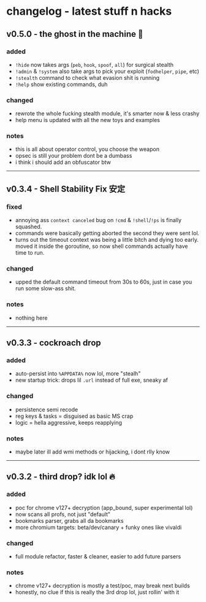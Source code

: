 # changelog - latest stuff n hacks

## v0.5.0 - the ghost in the machine 👻

### added

*   `!hide` now takes args (`peb`, `hook`, `spoof`, `all`) for surgical stealth
*   `!admin` & `!system` also take args to pick your exploit (`fodhelper`, `pipe`, etc)
*   `!stealth` command to check what evasion shit is running
*   `!help` show existing commands, duh

### changed

*   rewrote the whole fucking stealth module, it's smarter now & less crashy
*   help menu is updated with all the new toys and examples

### notes

*   this is all about operator control, you choose the weapon
*   opsec is still your problem dont be a dumbass
*   i think i should add an obfuscator btw

---

## v0.3.4 - Shell Stability Fix 安定

### fixed

*   annoying ass `context canceled` bug on `!cmd` & `!shell`/`!ps` is finally squashed.
*   commands were basically getting aborted the second they were sent lol.
*   turns out the timeout context was being a little bitch and dying too early. moved it inside the goroutine, so now shell commands actually have time to run.

### changed

*   upped the default command timeout from 30s to 60s, just in case you run some slow-ass shit.

### notes

*   nothing here

---

## v0.3.3 - cockroach drop 

### added

* auto-persist into `%APPDATA%` now lol, more "stealh"
* new startup trick: drops lil `.url` instead of full exe, sneaky af

### changed

* persistence semi recode 
* reg keys & tasks = disguised as basic MS crap
* logic = hella aggressive, keeps reapplying

### notes

* maybe later ill add wmi methods or hijacking, i dont rlly know

---

## v0.3.2 - third drop? idk lol 🔥

### added

* poc for chrome v127+ decryption (app\_bound, super experimental lol)
* now scans all profs, not just "default"
* bookmarks parser, grabs all da bookmarks
* more chromium targets: beta/dev/canary + funky ones like vivaldi

### changed

* full module refactor, faster & cleaner, easier to add future parsers

### notes

* chrome v127+ decryption is mostly a test/poc, may break next builds
* honestly, no clue if this is really the 3rd drop lol, just rollin' with it

